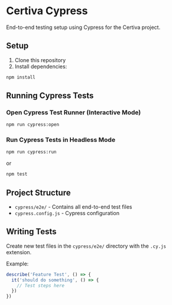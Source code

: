 # Certiva Cypress

End-to-end testing setup using Cypress for the Certiva project.

## Setup

1. Clone this repository
2. Install dependencies:

```bash
npm install
```

## Running Cypress Tests

### Open Cypress Test Runner (Interactive Mode)

```bash
npm run cypress:open
```

### Run Cypress Tests in Headless Mode

```bash
npm run cypress:run
```

or

```bash
npm test
```

## Project Structure

- `cypress/e2e/` - Contains all end-to-end test files
- `cypress.config.js` - Cypress configuration

## Writing Tests

Create new test files in the `cypress/e2e/` directory with the `.cy.js` extension.

Example:

```js
describe('Feature Test', () => {
  it('should do something', () => {
    // Test steps here
  })
})
